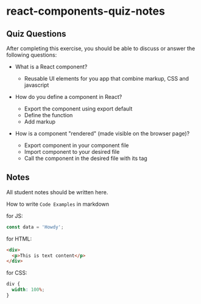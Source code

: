 # react-components-quiz-notes

## Quiz Questions

After completing this exercise, you should be able to discuss or answer the following questions:

- What is a React component?

  - Reusable UI elements for you app that combine markup, CSS and javascript

- How do you define a component in React?

  - Export the component using export default
  - Define the function
  - Add markup

- How is a component "rendered" (made visible on the browser page)?
  - Export component in your component file
  - Import component to your desired file
  - Call the component in the desired file with its tag <YourComponent>

## Notes

All student notes should be written here.

How to write `Code Examples` in markdown

for JS:

```javascript
const data = 'Howdy';
```

for HTML:

```html
<div>
  <p>This is text content</p>
</div>
```

for CSS:

```css
div {
  width: 100%;
}
```
